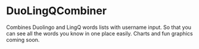 # DuoLingQCombiner
Combines Duolingo and LingQ words lists with username input. So that you can see all the words you know in one place easily. Charts and fun graphics coming soon.

